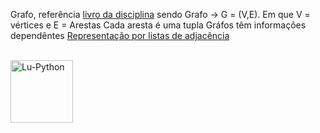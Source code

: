 Grafo, referência [livro da disciplina](https://panda.ime.usp.br/pythonds/static/pythonds_pt/07-Grafos/toctree.html)
sendo Grafo -> G = (V,E). 
    Em que V = vértices e E = Arestas
    Cada aresta é uma tupla
Gráfos têm informações dependêntes
[Representação por listas de adjacência](https://panda.ime.usp.br/pythonds/static/pythonds_pt/07-Grafos/AnAdjacencyList.html)


<div style="display: inline"><br> <img align="left" alt="Lu-Python" height="100" width="100" src="https://panda.ime.usp.br/pythonds/static/pythonds_pt/_images/digraph.png"></div>
    

